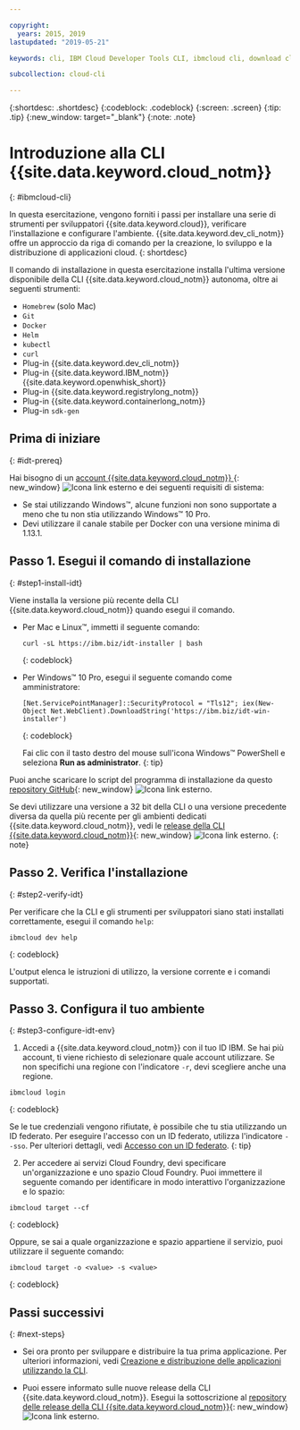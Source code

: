 ```yaml
---

copyright:
  years: 2015, 2019
lastupdated: "2019-05-21"

keywords: cli, IBM Cloud Developer Tools CLI, ibmcloud cli, download cli, ibmcloud dev, cloud cli, dev plugin, dev plug-in, cloud command line, developer tools, dev tools, install cloud cli, getting started cli

subcollection: cloud-cli

---
```


{:shortdesc: .shortdesc}
{:codeblock: .codeblock}
{:screen: .screen}
{:tip: .tip}
{:new_window: target="_blank"}
{:note: .note}

# Introduzione alla CLI {{site.data.keyword.cloud_notm}}
{: #ibmcloud-cli}

In questa esercitazione, vengono forniti i passi per installare una serie di strumenti per sviluppatori {{site.data.keyword.cloud}}, verificare l'installazione e configurare l'ambiente. {{site.data.keyword.dev_cli_notm}} offre un approccio da riga di comando per la creazione, lo sviluppo e la distribuzione di applicazioni cloud.
{: shortdesc}

Il comando di installazione in questa esercitazione installa l'ultima versione disponibile della CLI {{site.data.keyword.cloud_notm}} autonoma, oltre ai seguenti strumenti:

* `Homebrew` (solo Mac)
* `Git`
* `Docker`
* `Helm`
* `kubectl`
* `curl`
* Plug-in {{site.data.keyword.dev_cli_notm}}
* Plug-in {{site.data.keyword.IBM_notm}} {{site.data.keyword.openwhisk_short}}
* Plug-in {{site.data.keyword.registrylong_notm}}
* Plug-in {{site.data.keyword.containerlong_notm}}
* Plug-in `sdk-gen`

## Prima di iniziare
{: #idt-prereq}

Hai bisogno di un [account {{site.data.keyword.cloud_notm}} ](https://cloud.ibm.com/){: new_window} ![Icona link esterno](../icons/launch-glyph.svg "Icona link esterno") e dei seguenti requisiti di sistema:

* Se stai utilizzando Windows&trade;, alcune funzioni non sono supportate a meno che tu non stia utilizzando Windows&trade; 10 Pro.
* Devi utilizzare il canale stabile per Docker con una versione minima di 1.13.1.

## Passo 1. Esegui il comando di installazione
{: #step1-install-idt}

Viene installa la versione più recente della CLI {{site.data.keyword.cloud_notm}} quando esegui il comando.

* Per Mac e Linux&trade;, immetti il seguente comando:
  ```
  curl -sL https://ibm.biz/idt-installer | bash
  ```
  {: codeblock}

* Per Windows&trade; 10 Pro, esegui il seguente comando come amministratore:
  ```
  [Net.ServicePointManager]::SecurityProtocol = "Tls12"; iex(New-Object Net.WebClient).DownloadString('https://ibm.biz/idt-win-installer')
  ```
  {: codeblock}

  Fai clic con il tasto destro del mouse sull'icona Windows&trade; PowerShell e seleziona **Run as administrator**.
  {: tip}

Puoi anche scaricare lo script del programma di installazione da questo [repository GitHub](https://github.com/IBM-Cloud/ibm-cloud-developer-tools){: new_window} ![Icona link esterno](../icons/launch-glyph.svg "Icona link esterno").

Se devi utilizzare una versione a 32 bit della CLI o una versione precedente diversa da quella più recente per gli ambienti dedicati {{site.data.keyword.cloud_notm}}, vedi le [release della CLI {{site.data.keyword.cloud_notm}}](https://github.com/IBM-Cloud/ibm-cloud-cli-release/releases/){: new_window} ![Icona link esterno](../icons/launch-glyph.svg "Icona link esterno").
{: note}

## Passo 2. Verifica l'installazione
{: #step2-verify-idt}

Per verificare che la CLI e gli strumenti per sviluppatori siano stati installati correttamente, esegui il comando `help`:
```
ibmcloud dev help
```
{: codeblock}

L'output elenca le istruzioni di utilizzo, la versione corrente e i comandi supportati.

## Passo 3. Configura il tuo ambiente
{: #step3-configure-idt-env}

1. Accedi a {{site.data.keyword.cloud_notm}} con il tuo ID IBM. Se hai più account, ti viene richiesto di selezionare quale account utilizzare. Se non specifichi una regione con l'indicatore `-r`, devi scegliere anche una regione.
  ```
  ibmcloud login
  ```
  {: codeblock}
  
  Se le tue credenziali vengono rifiutate, è possibile che tu stia utilizzando un ID federato. Per eseguire l'accesso con un ID federato, utilizza l'indicatore `--sso`. Per ulteriori dettagli, vedi [Accesso con un ID federato](/docs/iam/federated_id?topic=iam-federated_id#federated_id).
  {: tip}

2. Per accedere ai servizi Cloud Foundry, devi specificare un'organizzazione e uno spazio Cloud Foundry. Puoi immettere il seguente comando per identificare in modo interattivo l'organizzazione e lo spazio:
  ```
  ibmcloud target --cf
  ```
  {: codeblock}

  Oppure, se sai a quale organizzazione e spazio appartiene il servizio, puoi utilizzare il seguente comando:
  ```
  ibmcloud target -o <value> -s <value>
  ```
  {: codeblock}

## Passi successivi
{: #next-steps}

* Sei ora pronto per sviluppare e distribuire la tua prima applicazione. Per ulteriori informazioni, vedi [Creazione e distribuzione delle applicazioni utilizzando la CLI](/docs/apps?topic=creating-apps-create-deploy-app-cli#create-deploy-app-cli).

* Puoi essere informato sulle nuove release della CLI {{site.data.keyword.cloud_notm}}. Esegui la sottoscrizione al [repository delle release della CLI {{site.data.keyword.cloud_notm}}](https://github.com/IBM-Cloud/ibm-cloud-cli-release/releases/){: new_window} ![Icona link esterno](../icons/launch-glyph.svg "Icona link esterno").
